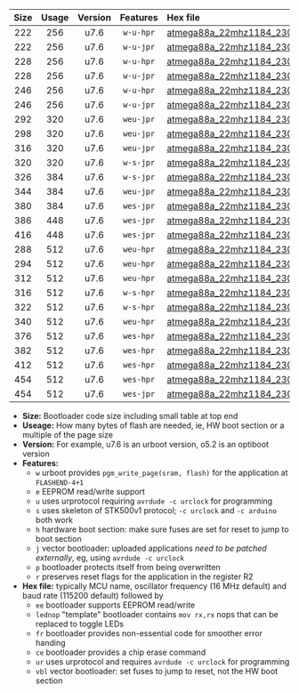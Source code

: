 |Size|Usage|Version|Features|Hex file|
|:-:|:-:|:-:|:-:|:--|
|222|256|u7.6|`w-u-hpr`|[atmega88a_22mhz1184_230400bps_ur.hex](https://raw.githubusercontent.com/stefanrueger/urboot/main/atmega88a_22mhz1184_230400bps_ur.hex)|
|222|256|u7.6|`w-u-jpr`|[atmega88a_22mhz1184_230400bps_ur_vbl.hex](https://raw.githubusercontent.com/stefanrueger/urboot/main/atmega88a_22mhz1184_230400bps_ur_vbl.hex)|
|228|256|u7.6|`w-u-hpr`|[atmega88a_22mhz1184_230400bps_lednop_ur.hex](https://raw.githubusercontent.com/stefanrueger/urboot/main/atmega88a_22mhz1184_230400bps_lednop_ur.hex)|
|228|256|u7.6|`w-u-jpr`|[atmega88a_22mhz1184_230400bps_lednop_ur_vbl.hex](https://raw.githubusercontent.com/stefanrueger/urboot/main/atmega88a_22mhz1184_230400bps_lednop_ur_vbl.hex)|
|246|256|u7.6|`w-u-hpr`|[atmega88a_22mhz1184_230400bps_lednop_fr_ur.hex](https://raw.githubusercontent.com/stefanrueger/urboot/main/atmega88a_22mhz1184_230400bps_lednop_fr_ur.hex)|
|246|256|u7.6|`w-u-jpr`|[atmega88a_22mhz1184_230400bps_lednop_fr_ur_vbl.hex](https://raw.githubusercontent.com/stefanrueger/urboot/main/atmega88a_22mhz1184_230400bps_lednop_fr_ur_vbl.hex)|
|292|320|u7.6|`weu-jpr`|[atmega88a_22mhz1184_230400bps_ee_ur_vbl.hex](https://raw.githubusercontent.com/stefanrueger/urboot/main/atmega88a_22mhz1184_230400bps_ee_ur_vbl.hex)|
|298|320|u7.6|`weu-jpr`|[atmega88a_22mhz1184_230400bps_ee_lednop_ur_vbl.hex](https://raw.githubusercontent.com/stefanrueger/urboot/main/atmega88a_22mhz1184_230400bps_ee_lednop_ur_vbl.hex)|
|316|320|u7.6|`weu-jpr`|[atmega88a_22mhz1184_230400bps_ee_lednop_fr_ur_vbl.hex](https://raw.githubusercontent.com/stefanrueger/urboot/main/atmega88a_22mhz1184_230400bps_ee_lednop_fr_ur_vbl.hex)|
|320|320|u7.6|`w-s-jpr`|[atmega88a_22mhz1184_230400bps_vbl.hex](https://raw.githubusercontent.com/stefanrueger/urboot/main/atmega88a_22mhz1184_230400bps_vbl.hex)|
|326|384|u7.6|`w-s-jpr`|[atmega88a_22mhz1184_230400bps_lednop_vbl.hex](https://raw.githubusercontent.com/stefanrueger/urboot/main/atmega88a_22mhz1184_230400bps_lednop_vbl.hex)|
|344|384|u7.6|`weu-jpr`|[atmega88a_22mhz1184_230400bps_ee_lednop_fr_ce_ur_vbl.hex](https://raw.githubusercontent.com/stefanrueger/urboot/main/atmega88a_22mhz1184_230400bps_ee_lednop_fr_ce_ur_vbl.hex)|
|380|384|u7.6|`wes-jpr`|[atmega88a_22mhz1184_230400bps_ee_vbl.hex](https://raw.githubusercontent.com/stefanrueger/urboot/main/atmega88a_22mhz1184_230400bps_ee_vbl.hex)|
|386|448|u7.6|`wes-jpr`|[atmega88a_22mhz1184_230400bps_ee_lednop_vbl.hex](https://raw.githubusercontent.com/stefanrueger/urboot/main/atmega88a_22mhz1184_230400bps_ee_lednop_vbl.hex)|
|416|448|u7.6|`wes-jpr`|[atmega88a_22mhz1184_230400bps_ee_lednop_fr_vbl.hex](https://raw.githubusercontent.com/stefanrueger/urboot/main/atmega88a_22mhz1184_230400bps_ee_lednop_fr_vbl.hex)|
|288|512|u7.6|`weu-hpr`|[atmega88a_22mhz1184_230400bps_ee_ur.hex](https://raw.githubusercontent.com/stefanrueger/urboot/main/atmega88a_22mhz1184_230400bps_ee_ur.hex)|
|294|512|u7.6|`weu-hpr`|[atmega88a_22mhz1184_230400bps_ee_lednop_ur.hex](https://raw.githubusercontent.com/stefanrueger/urboot/main/atmega88a_22mhz1184_230400bps_ee_lednop_ur.hex)|
|312|512|u7.6|`weu-hpr`|[atmega88a_22mhz1184_230400bps_ee_lednop_fr_ur.hex](https://raw.githubusercontent.com/stefanrueger/urboot/main/atmega88a_22mhz1184_230400bps_ee_lednop_fr_ur.hex)|
|316|512|u7.6|`w-s-hpr`|[atmega88a_22mhz1184_230400bps.hex](https://raw.githubusercontent.com/stefanrueger/urboot/main/atmega88a_22mhz1184_230400bps.hex)|
|322|512|u7.6|`w-s-hpr`|[atmega88a_22mhz1184_230400bps_lednop.hex](https://raw.githubusercontent.com/stefanrueger/urboot/main/atmega88a_22mhz1184_230400bps_lednop.hex)|
|340|512|u7.6|`weu-hpr`|[atmega88a_22mhz1184_230400bps_ee_lednop_fr_ce_ur.hex](https://raw.githubusercontent.com/stefanrueger/urboot/main/atmega88a_22mhz1184_230400bps_ee_lednop_fr_ce_ur.hex)|
|376|512|u7.6|`wes-hpr`|[atmega88a_22mhz1184_230400bps_ee.hex](https://raw.githubusercontent.com/stefanrueger/urboot/main/atmega88a_22mhz1184_230400bps_ee.hex)|
|382|512|u7.6|`wes-hpr`|[atmega88a_22mhz1184_230400bps_ee_lednop.hex](https://raw.githubusercontent.com/stefanrueger/urboot/main/atmega88a_22mhz1184_230400bps_ee_lednop.hex)|
|412|512|u7.6|`wes-hpr`|[atmega88a_22mhz1184_230400bps_ee_lednop_fr.hex](https://raw.githubusercontent.com/stefanrueger/urboot/main/atmega88a_22mhz1184_230400bps_ee_lednop_fr.hex)|
|454|512|u7.6|`wes-hpr`|[atmega88a_22mhz1184_230400bps_ee_lednop_fr_ce.hex](https://raw.githubusercontent.com/stefanrueger/urboot/main/atmega88a_22mhz1184_230400bps_ee_lednop_fr_ce.hex)|
|454|512|u7.6|`wes-jpr`|[atmega88a_22mhz1184_230400bps_ee_lednop_fr_ce_vbl.hex](https://raw.githubusercontent.com/stefanrueger/urboot/main/atmega88a_22mhz1184_230400bps_ee_lednop_fr_ce_vbl.hex)|

- **Size:** Bootloader code size including small table at top end
- **Useage:** How many bytes of flash are needed, ie, HW boot section or a multiple of the page size
- **Version:** For example, u7.6 is an urboot version, o5.2 is an optiboot version
- **Features:**
  + `w` urboot provides `pgm_write_page(sram, flash)` for the application at `FLASHEND-4+1`
  + `e` EEPROM read/write support
  + `u` uses urprotocol requiring `avrdude -c urclock` for programming
  + `s` uses skeleton of STK500v1 protocol; `-c urclock` and `-c arduino` both work
  + `h` hardware boot section: make sure fuses are set for reset to jump to boot section
  + `j` vector bootloader: uploaded applications *need to be patched externally*, eg, using `avrdude -c urclock`
  + `p` bootloader protects itself from being overwritten
  + `r` preserves reset flags for the application in the register R2
- **Hex file:** typically MCU name, oscillator frequency (16 MHz default) and baud rate (115200 default) followed by
  + `ee` bootloader supports EEPROM read/write
  + `lednop` "template" bootloader contains `mov rx,rx` nops that can be replaced to toggle LEDs
  + `fr` bootloader provides non-essential code for smoother error handing
  + `ce` bootloader provides a chip erase command
  + `ur` uses urprotocol and requires `avrdude -c urclock` for programming
  + `vbl` vector bootloader: set fuses to jump to reset, not the HW boot section
